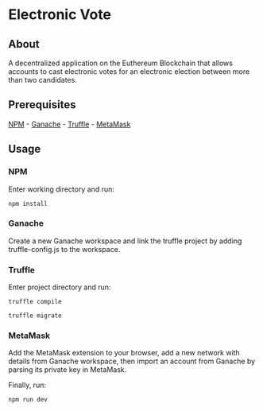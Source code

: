 # Electronic Vote

## About

A decentralized application on the Euthereum Blockchain that allows accounts to cast electronic votes for an electronic election between more than two candidates.

## Prerequisites

[NPM](https://www.npmjs.com/) -
[Ganache](https://www.trufflesuite.com/ganache) -
[Truffle](https://trufflesuite.com/) -
[MetaMask](https://metamask.io/)

## Usage

### NPM
Enter working directory and run:
```
npm install
```
### Ganache
Create a new Ganache workspace and link the truffle project by adding truffle-config.js to the workspace.

### Truffle
Enter project directory and run:
```
truffle compile
```
```
truffle migrate
```
### MetaMask
Add the MetaMask extension to your browser, add a new network with details from Ganache workspace, then import an account from Ganache by parsing its private key in MetaMask.

Finally, run:
```
npm run dev
```